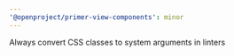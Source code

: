 ```yaml
---
'@openproject/primer-view-components': minor
---
```


Always convert CSS classes to system arguments in linters
